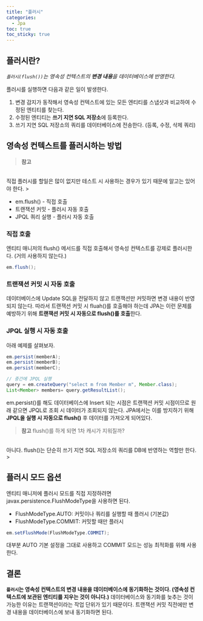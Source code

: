 ```yaml
---
title: "플러시"
categories:
  - Jpa
toc: true
toc_sticky: true
---
```


## 플러시란?

*`플러시(flush())`는 영속성 컨텍스트의 **변경 내용**을 데이터베이스에 반영한다.*

플러시를 실행하면 다음과 같은 일이 발생한다.

1. 변경 감지가 동작해서 영속성 컨텍스트에 있는 모든 엔티티를 스냅샷과 비교하여 수정된 엔티티를 찾는다.
2. 수정된 엔티티는 **쓰기 지연 SQL 저장소**에 등록한다.
3. 쓰기 지연 SQL 저장소의 쿼리를 데이터베이스에 전송한다. (등록, 수정, 삭제 쿼리)

## 영속성 컨텍스트를 플러시하는 방법

> **참고**
<br>
직접 플러시를 할일은 많이 없지만 테스트 시 사용하는 경우가 있기 때문에 알고는 있어야 한다.
>

- em.flush() - 직접 호출
- 트랜잭션 커밋 - 플러시 자동 호출
- JPQL 쿼리 실행 - 플러시 자동 호출

### 직접 호출

엔티티 매니저의 flush() 메서드를 직접 호출해서 영속성 컨텍스트를 강제로 플러시한다. (거의 사용하지 않는다.)

```java
em.flush();
```

### 트랜잭션 커밋 시 자동 호출

데이터베이스에 Update SQL을 전달하지 않고 트랜잭션만 커밋하면 변경 내용이 반영되지 않는다. 따라서 트랜잭션 커밋 시 fluah()를 호출해야 하는데 JPA는 이런 문제를 예방하기 위해 **트랜잭션 커밋 시 자동으로 flush()를 호출**한다.

### JPQL 실행 시 자동 호출

아래 예제를 살펴보자.

```java
em.persist(memberA);
em.persist(memberB);
em.persist(memberC);

// 중간에 JPQL 실행
query = em.createQuery("select m from Member m", Member.class);
List<Member> members= query.getResultList();
```

em.persist()를 해도 데이터베이스에 Insert 되는 시점은 트랜잭션 커밋 시점이므로 원래 같으면 JPQL로 조회 시 데이터가 조회되지 않는다. JPA에서는 이를 방지하기 위해 **JPQL을 실행 시 자동으로 flush()** 후 데이터를 가져오게 되어있다.

> **참고** flush()를 하게 되면 1차 캐시가 지워질까?
<br>
아니다. flush()는 단순히 쓰기 지연 SQL 저장소의 쿼리를 DB에 반영하는 역할만 한다.
> 

## 플러시 모드 옵션

엔티티 매니저에 플러시 모드를 직접 지정하려면 javax.persistence.FlushModeType을 사용하면 된다.

- FlushModeType.AUTO: 커밋이나 쿼리를 실행할 때 플러시 (기본값)
- FlushModeType.COMMIT: 커밋할 때만 플러시

```java
em.setFlushMode(FlushModeType.COMMIT);
```

대부분 AUTO 기본 설정을 그대로 사용하고 COMMIT 모드는 성능 최적화를 위해 사용한다.

## 결론

**`플러시`는 영속성 컨텍스트의 변경 내용을 데이터베이스에 동기화하는 것이다. (영속성 컨텍스트에 보관된 엔티티를 지우는 것이 아니다.)** 데이터베이스와 동기화를 늦추는 것이 가능한 이유는 트랜잭션이라는 작업 단위가 있기 때문이다. 트랜잭션 커밋 직전에만 변경 내용을 데이터베이스에 보내 동기화하면 된다.